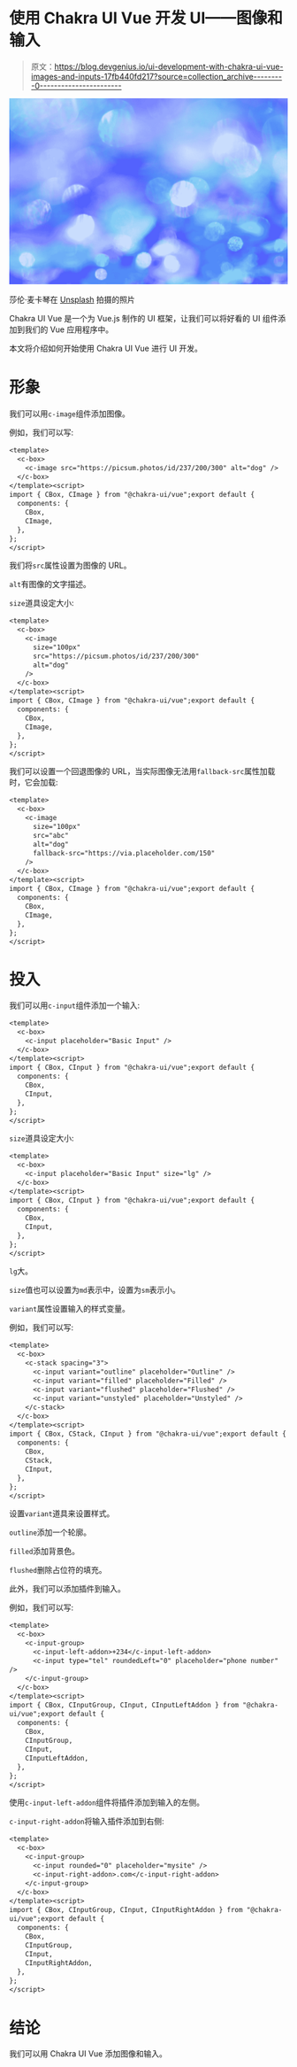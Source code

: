 # 使用 Chakra UI Vue 开发 UI——图像和输入

> 原文：<https://blog.devgenius.io/ui-development-with-chakra-ui-vue-images-and-inputs-17fb440fd217?source=collection_archive---------0----------------------->

![](img/5ff5d274900a89272df2d10bf6355e55.png)

莎伦·麦卡琴在 [Unsplash](https://unsplash.com?utm_source=medium&utm_medium=referral) 拍摄的照片

Chakra UI Vue 是一个为 Vue.js 制作的 UI 框架，让我们可以将好看的 UI 组件添加到我们的 Vue 应用程序中。

本文将介绍如何开始使用 Chakra UI Vue 进行 UI 开发。

# 形象

我们可以用`c-image`组件添加图像。

例如，我们可以写:

```
<template>
  <c-box>
    <c-image src="https://picsum.photos/id/237/200/300" alt="dog" />
  </c-box>
</template><script>
import { CBox, CImage } from "@chakra-ui/vue";export default {
  components: {
    CBox,
    CImage,
  },
};
</script>
```

我们将`src`属性设置为图像的 URL。

`alt`有图像的文字描述。

`size`道具设定大小:

```
<template>
  <c-box>
    <c-image
      size="100px"
      src="https://picsum.photos/id/237/200/300"
      alt="dog"
    />
  </c-box>
</template><script>
import { CBox, CImage } from "@chakra-ui/vue";export default {
  components: {
    CBox,
    CImage,
  },
};
</script>
```

我们可以设置一个回退图像的 URL，当实际图像无法用`fallback-src`属性加载时，它会加载:

```
<template>
  <c-box>
    <c-image
      size="100px"
      src="abc"
      alt="dog"
      fallback-src="https://via.placeholder.com/150"
    />
  </c-box>
</template><script>
import { CBox, CImage } from "@chakra-ui/vue";export default {
  components: {
    CBox,
    CImage,
  },
};
</script>
```

# 投入

我们可以用`c-input`组件添加一个输入:

```
<template>
  <c-box>
    <c-input placeholder="Basic Input" />
  </c-box>
</template><script>
import { CBox, CInput } from "@chakra-ui/vue";export default {
  components: {
    CBox,
    CInput,
  },
};
</script>
```

`size`道具设定大小:

```
<template>
  <c-box>
    <c-input placeholder="Basic Input" size="lg" />
  </c-box>
</template><script>
import { CBox, CInput } from "@chakra-ui/vue";export default {
  components: {
    CBox,
    CInput,
  },
};
</script>
```

`lg`大。

`size`值也可以设置为`md`表示中，设置为`sm`表示小。

`variant`属性设置输入的样式变量。

例如，我们可以写:

```
<template>
  <c-box>
    <c-stack spacing="3">
      <c-input variant="outline" placeholder="Outline" />
      <c-input variant="filled" placeholder="Filled" />
      <c-input variant="flushed" placeholder="Flushed" />
      <c-input variant="unstyled" placeholder="Unstyled" />
    </c-stack>
  </c-box>
</template><script>
import { CBox, CStack, CInput } from "@chakra-ui/vue";export default {
  components: {
    CBox,
    CStack,
    CInput,
  },
};
</script>
```

设置`variant`道具来设置样式。

`outline`添加一个轮廓。

`filled`添加背景色。

`flushed`删除占位符的填充。

此外，我们可以添加插件到输入。

例如，我们可以写:

```
<template>
  <c-box>
    <c-input-group>
      <c-input-left-addon>+234</c-input-left-addon>
      <c-input type="tel" roundedLeft="0" placeholder="phone number" />
    </c-input-group>
  </c-box>
</template><script>
import { CBox, CInputGroup, CInput, CInputLeftAddon } from "@chakra-ui/vue";export default {
  components: {
    CBox,
    CInputGroup,
    CInput,
    CInputLeftAddon,
  },
};
</script>
```

使用`c-input-left-addon`组件将插件添加到输入的左侧。

`c-input-right-addon`将输入插件添加到右侧:

```
<template>
  <c-box>
    <c-input-group>
      <c-input rounded="0" placeholder="mysite" />
      <c-input-right-addon>.com</c-input-right-addon>
    </c-input-group>
  </c-box>
</template><script>
import { CBox, CInputGroup, CInput, CInputRightAddon } from "@chakra-ui/vue";export default {
  components: {
    CBox,
    CInputGroup,
    CInput,
    CInputRightAddon,
  },
};
</script>
```

# 结论

我们可以用 Chakra UI Vue 添加图像和输入。